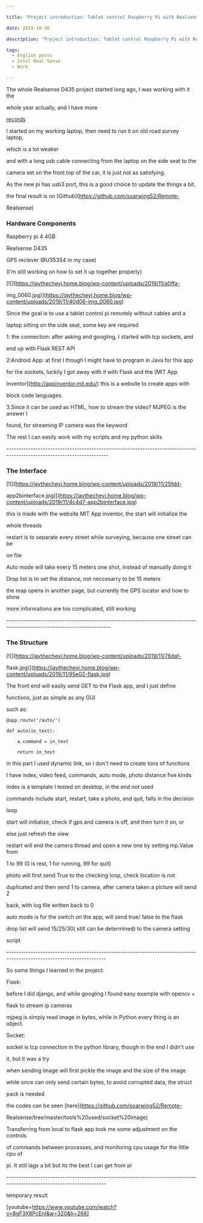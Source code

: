```yaml
---

title: "Project introduction: Tablet control Raspberry Pi with Realsense Depth Camera"

date: 2019-10-30

description: "Project introduction: Tablet control Raspberry Pi with Realsense Depth Camera"

tags:
  - English posts
  - Intel Real Sense
  - Work

---
```


The whole Realsense D435 project started long ago, I was working with it the

whole year actually, and I have more

[records](https://soarwing52.blogspot.com/search/label/Intel%20Real%20Sense)  

  

I started on my working laptop, then need to run it on old road survey laptop,

which is a lot weaker

  

and with a long usb cable connecting from the laptop on the side seat to the

camera set on the front top of the car, it is just not as satisfying.

  

As the new pi has usb3 port, this is a good choice to update the things a bit.

  

the final result is on [Github](https://github.com/soarwing52/Remote-

Realsense)

  

### Hardware Components

  

Raspberry pi 4 4GB

Realsense D435

GPS reciever (BU353S4 in my case)

(I'm still working on how to set it up together properly)

[![](https://jaythecheyi.home.blog/wp-content/uploads/2019/11/a0ffa-

img_0060.jpg)](https://jaythecheyi.home.blog/wp-content/uploads/2019/11/40d06-img_0060.jpg)

  

Since the goal is to use a tablet control pi remotely without cables and a

laptop sitting on the side seat, some key are required

  

1: the connection: after asking and googling, I started with tcp sockets, and

end up with Flask REST API

  

2:Android App: at first I though I might have to program in Java for this app

for the sockets, luckily I got away with it with Flask and the [MIT App

Inventor](http://appinventor.mit.edu/) this is a website to create apps with

block code languages.

  

3.Since it can be used as HTML, how to stream the video? MJPEG is the answer I

found, for streaming IP camera was the keyword

  

The rest I can easily work with my scripts and my python skills

  

\------------------------------------------------------------------------------------------------------------------------

### The Interface

[![](https://jaythecheyi.home.blog/wp-content/uploads/2019/11/25fdd-

app2binterface.jpg)](https://jaythecheyi.home.blog/wp-content/uploads/2019/11/4c4d7-app2binterface.jpg)

this is made with the website MIT App inventor, the start will initialize the

whole threads

  

restart is to separate every street while surveying, because one street can be

on file

  

Auto mode will take every 15 meters one shot, instead of manually doing it

  

Drop list is to set the distance, not neccesarry to be 15 meters

  

the map opens in another page, but currently the GPS locator and how to show

more informations are too complicated, still working

\-------------------------------------------------------------------------------------------------------------------------

### The Structure

[![](https://jaythecheyi.home.blog/wp-content/uploads/2019/11/76daf-

flask.jpg)](https://jaythecheyi.home.blog/wp-content/uploads/2019/11/95e02-flask.jpg)

  

  

The front end will easily send GET to the Flask app, and I just define

functions, just as simple as any GUI

  

such as:

    

    

    @app.route('/auto/')  

    def auto(in_text):  

        a.command = in_text  

        return in_text

  

  

in this part I used dynamic link, so I don't need to create tons of functions  

  

I have index, video feed, commands, auto mode, photo distance five kinds

  

index is a template I tested on desktop, in the end not used

  

commands include start, restart, take a photo, and quit, falls in the decision

loop

  

start will initialize, check if gps and camera is off, and then turn it on, or

else just refresh the view

  

restart will end the camera thread and open a new one by setting mp.Value from

1 to 99 (0 is rest, 1 for running, 99 for quit)

  

photo will first send True to the checking loop, check location is not

duplicated and then send 1 to camera, after camera taken a picture will send 2

back, with log file written back to 0

  

auto mode is for the switch on the app, will send true/ false to the flask

  

drop list will send 15/25/30( still can be determined) to the camera setting

script

\-----------------------------------------------------------------------------------------------------------------------

So some things I learned in the project:

  

Flask:

before I did django, and while googling I found easy example with opencv +

flask to stream ip cameras

  

mjpeg is simply read image in bytes, while in Python every thing is an object.

  

Socket:

socket is tcp connection in the python library, though in the end I didn't use

it, but it was a try

  

when sending image will first pickle the image and the size of the image

  

while once can only send certain bytes, to avoid corrupted data, the struct

pack is needed

  

the codes can be seen [here](https://github.com/soarwing52/Remote-

Realsense/tree/master/tools%20used/socket%20image)

  

Transferring from local to flask app took me some adjustment on the controls

of commands between processes, and monitoring cpu usage for the little cpu of

pi. It still lags a bit but its the best I can get from pi

\-----------------------------------------------------------------------------------------------------------------------  

temporary result

  

[youtube=https://www.youtube.com/watch?v=8gF3X8PcEnI&w=320&h=266]

  

